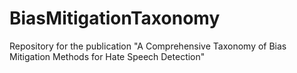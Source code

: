 # BiasMitigationTaxonomy
Repository for the publication "A Comprehensive Taxonomy of Bias Mitigation Methods for Hate Speech Detection"
